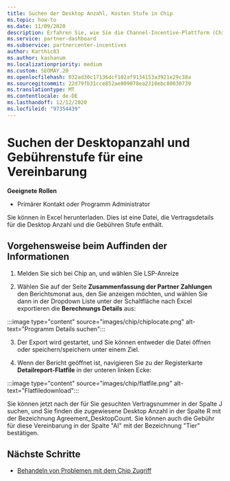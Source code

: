 ```yaml
---
title: Suchen der Desktop Anzahl, Kosten Stufe in Chip
ms.topic: how-to
ms.date: 11/09/2020
description: Erfahren Sie, wie Sie die Channel-Incentive-Plattform (Chip) verwenden, um die Informationen zur Desktop Anzahl und zur Gebühr für eine Vereinbarung zu ermitteln.
ms.service: partner-dashboard
ms.subservice: partnercenter-incentives
author: Karthic83
ms.author: kashanum
ms.localizationpriority: medium
ms.custom: SEOMAY.20
ms.openlocfilehash: 032ad30c17136dcf102af9134153a3921e29c38a
ms.sourcegitcommit: 22d79fb31cce852ae809078ea2310ebc80030739
ms.translationtype: MT
ms.contentlocale: de-DE
ms.lasthandoff: 12/12/2020
ms.locfileid: "97354439"
---
```

# <a name="locate-the-desktop-count-and-fee-level-for-an-agreement"></a>Suchen der Desktopanzahl und Gebührenstufe für eine Vereinbarung

**Geeignete Rollen**

- Primärer Kontakt oder Programm Administrator

Sie können in Excel herunterladen. Dies ist eine Datei, die Vertragsdetails für die Desktop Anzahl und die Gebühren Stufe enthält.

## <a name="how-to-locate-the-information"></a>Vorgehensweise beim Auffinden der Informationen

1. Melden Sie sich bei Chip an, und wählen Sie LSP-Anreize

2. Wählen Sie auf der Seite **Zusammenfassung der Partner Zahlungen** den Berichtsmonat aus, den Sie anzeigen möchten, und wählen Sie dann in der Dropdown Liste unter der Schaltfläche nach Excel exportieren die **Berechnungs Details** aus:

:::image type="content" source="images/chip/chiplocate.png" alt-text="Programm Details suchen":::

3. Der Export wird gestartet, und Sie können entweder die Datei öffnen oder speichern/speichern unter einem Ziel.

4. Wenn der Bericht geöffnet ist, navigieren Sie zu der Registerkarte **Detailreport-Flatfile** in der unteren linken Ecke:

:::image type="content" source="images/chip/flatfile.png" alt-text="Flatfiledownload":::

Sie können jetzt nach der für Sie gesuchten Vertragsnummer in der Spalte J suchen, und Sie finden die zugewiesene Desktop Anzahl in der Spalte R mit der Bezeichnung Agreement_DesktopCount. Sie können auch die Gebühr für diese Vereinbarung in der Spalte "AI" mit der Bezeichnung "Tier" bestätigen.

## <a name="next-steps"></a>Nächste Schritte

- [Behandeln von Problemen mit dem Chip Zugriff](chip-access-trouble.md)
